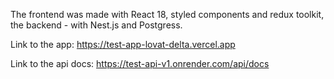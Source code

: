 The frontend was made with React 18, styled components and redux toolkit, the backend - with Nest.js and Postgress.

Link to the app: https://test-app-lovat-delta.vercel.app <br />

Link to the api docs: https://test-api-v1.onrender.com/api/docs <br />
